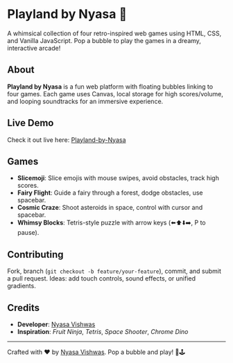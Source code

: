# Playland by Nyasa 🫧

A whimsical collection of four retro-inspired web games using HTML, CSS, and Vanilla JavaScript. Pop a bubble to play the games in a dreamy, interactive arcade!

## About
**Playland by Nyasa** is a fun web platform with floating bubbles linking to four games. Each game uses Canvas, local storage for high scores/volume, and looping soundtracks for an immersive experience.

## Live Demo
Check it out live here: [Playland-by-Nyasa](INSERT_YOUR_HOSTED_URL_HERE)

## Games
- **Slicemoji**: Slice emojis with mouse swipes, avoid obstacles, track high scores.
- **Fairy Flight**: Guide a fairy through a forest, dodge obstacles, use spacebar.
- **Cosmic Craze**: Shoot asteroids in space, control with cursor and spacebar.
- **Whimsy Blocks**: Tetris-style puzzle with arrow keys (⬅️⬆️⬇️➡️, P to pause).

## Contributing
Fork, branch (`git checkout -b feature/your-feature`), commit, and submit a pull request. Ideas: add touch controls, sound effects, or unified gradients.

## Credits
- **Developer**: [Nyasa Vishwas](https://github.com/NyasaVishwas)
- **Inspiration**: *Fruit Ninja*, *Tetris*, *Space Shooter*, *Chrome Dino*

---
Crafted with ❤️ by [Nyasa Vishwas](https://github.com/NyasaVishwas). Pop a bubble and play! 🌻🕹️